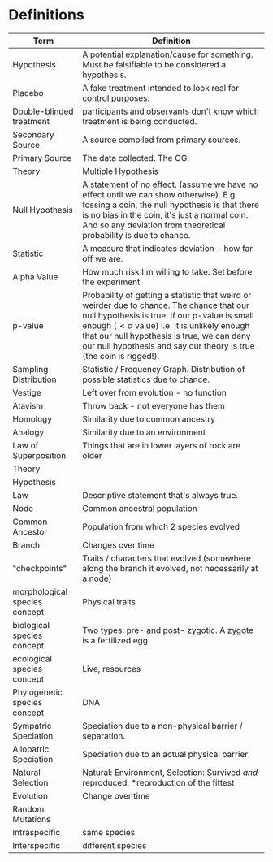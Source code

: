 # Definitions
| Term | Definition |
|------|------------|
| Hypothesis | A potential explanation/cause for something. Must be falsifiable to be considered a hypothesis.|
| Placebo | A fake treatment intended to look real for control purposes.|
| Double-blinded treatment |participants and observants don't know which treatment is being conducted.|
| Secondary Source |A source compiled from primary sources.|
| Primary Source | The data collected. The OG.|
| Theory | Multiple Hypothesis|
| Null Hypothesis |A statement of no effect. (assume we have no effect until we can show otherwise). E.g. tossing a coin, the null hypothesis is that there is no bias in the coin, it's just a normal coin. And so any deviation from theoretical probability is due to chance.|
| Statistic | A measure that indicates deviation - how far off we are.|
| Alpha Value | How much risk I'm willing to take. Set before the experiment|
| p-value | Probability of getting a statistic that weird or weirder due to chance. The chance that our null hypothesis is true. If our p-value is small enough ($<\alpha \text{ value}$) i.e. it is unlikely enough that our null hypothesis is true, we can deny our null hypothesis and say our theory is true (the coin is rigged!).|
| Sampling Distribution | Statistic / Frequency Graph. Distribution of possible statistics due to chance.|
| Vestige | Left over from evolution - no function|
| Atavism | Throw back - not everyone has them |
| Homology | Similarity due to common ancestry |
| Analogy | Similarity due to an environment |
| Law of Superposition | Things that are in lower layers of rock are older |
| Theory |
| Hypothesis |
| Law | Descriptive statement that's always true. |
| Node | Common ancestral population |
| Common Ancestor | Population from which 2 species evolved |
| Branch | Changes over time |
| "checkpoints" | Traits / characters  that evolved (somewhere along the branch it evolved, not necessarily at a node) |
| morphological species concept | Physical traits |
| biological species concept | Two types: pre- and post- zygotic. A zygote is a fertilized egg. |
| ecological species concept | Live, resources |
| Phylogenetic species concept | DNA |
| Sympatric Speciation | Speciation due to a non-physical barrier / separation. |
| Allopatric Speciation | Speciation due to an actual physical barrier. |
| Natural Selection | Natural: Environment, Selection: Survived *and* reproduced. \*reproduction of the fittest |
| Evolution | Change over time |
| Random Mutations |  |
| Intraspecific | same species |
| Interspecific | different species |
